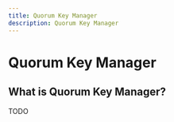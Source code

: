 ```yaml
---
title: Quorum Key Manager
description: Quorum Key Manager
---
```


# Quorum Key Manager

## What is Quorum Key Manager?

TODO
